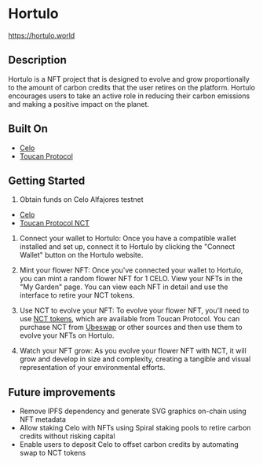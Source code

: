 # Hortulo

https://hortulo.world

## Description

Hortulo is a NFT project that is designed to evolve and grow proportionally to the amount of carbon credits that the user retires on the platform.
Hortulo encourages users to take an active role in reducing their carbon emissions and making a positive impact on the planet.

## Built On

- [Celo](https://celo.org/)
- [Toucan Protocol](https://toucan.earth)

## Getting Started

1. Obtain funds on Celo Alfajores testnet

- [Celo](https://faucet.celo.org/alfajores)
- [Toucan Protocol NCT](https://faucet.toucan.earth)

1. Connect your wallet to Hortulo: Once you have a compatible wallet installed and set up, connect it to Hortulo by clicking the "Connect Wallet" button on the Hortulo website.

1. Mint your flower NFT: Once you've connected your wallet to Hortulo, you can mint a random flower NFT for 1 CELO. View your NFTs in the "My Garden" page. You can view each NFT in detail and use the interface to retire your NCT tokens.

1. Use NCT to evolve your NFT: To evolve your flower NFT, you'll need to use [NCT tokens](https://blog.toucan.earth/announcing-nct-nature-carbon-tonne/), which are available from Toucan Protocol. You can purchase NCT from [Ubeswap](https://ubeswap.org/) or other sources and then use them to evolve your NFTs on Hortulo.

1. Watch your NFT grow: As you evolve your flower NFT with NCT, it will grow and develop in size and complexity, creating a tangible and visual representation of your environmental efforts.

## Future improvements

- Remove IPFS dependency and generate SVG graphics on-chain using NFT metadata
- Allow staking Celo with NFTs using Spiral staking pools to retire carbon credits without risking capital
- Enable users to deposit Celo to offset carbon credits by automating swap to NCT tokens

